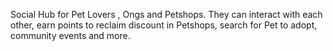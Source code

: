 Social Hub for Pet Lovers , Ongs and Petshops. They can interact with each other, earn points to reclaim discount in Petshops, search for Pet to adopt, community events and more.